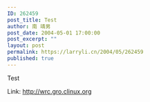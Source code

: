 ```yaml
---
ID: 262459
post_title: Test
author: 南 靖男
post_date: 2004-05-01 17:00:00
post_excerpt: ""
layout: post
permalink: https://larryli.cn/2004/05/262459
published: true
---
```

Test

Link: <a href="http://wrc.gro.clinux.org">http://wrc.gro.clinux.org</a>